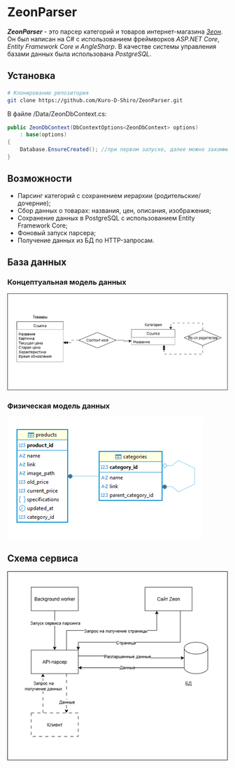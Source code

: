 # ZeonParser
***ZeonParser*** - это парсер категорий и товаров интернет-магазина *[Зеон](https://zeon18.ru/)*. Он был написан на C# с использованием фреймворков *ASP.NET Core*, *Entity Framework Core* и *AngleSharp*. В качестве системы управления базами данных была использована *PostgreSQL*. 
## Установка
```bash
# Клонирование репозитория
git clone https://github.com/Kuro-D-Shiro/ZeonParser.git
```
В файле /Data/ZeonDbContext.cs:
```csharp
public ZeonDbContext(DbContextOptions<ZeonDbContext> options)
    : base(options)
{
    Database.EnsureCreated(); //при первом запуске, далее можно закомментировать
}
```
## Возможности
+ Парсинг категорий с сохранением иерархии (родительские/дочерние);
+ Сбор данных о товарах: названия, цен, описания, изображения;
+ Сохранение данных в PostgreSQL с использованием Entity Framework Core;
+ Фоновый запуск парсера;
+ Получение данных из БД по HTTP-запросам.
## База данных
### Концептуальная модель данных
![Концептуальная модель данных](https://github.com/Kuro-D-Shiro/ZeonParser/blob/develop/Diagrams/%D0%9A%D0%BE%D0%BD%D1%86%D0%B5%D0%BF%D1%82%D1%83%D0%B0%D0%BB%D1%8C%D0%BD%D0%B0%D1%8F%20%D0%BC%D0%BE%D0%B4%D0%B5%D0%BB%D1%8C%20%D0%91%D0%94%20Zeon%20Parser.png)
### Физическая модель данных 
![Физическая модель данных](https://github.com/Kuro-D-Shiro/ZeonParser/blob/develop/Diagrams/%D0%A4%D0%B8%D0%B7%D0%B8%D1%87%D0%B5%D1%81%D0%BA%D0%B0%D1%8F%20%D0%BC%D0%BE%D0%B4%D0%B5%D0%BB%D1%8C%20%D0%91%D0%94%20Zeon%20Parser.png)
## Схема сервиса
![Физическая модель данных](https://github.com/Kuro-D-Shiro/ZeonParser/blob/develop/Diagrams/API%20interaction%20diagram.png)
